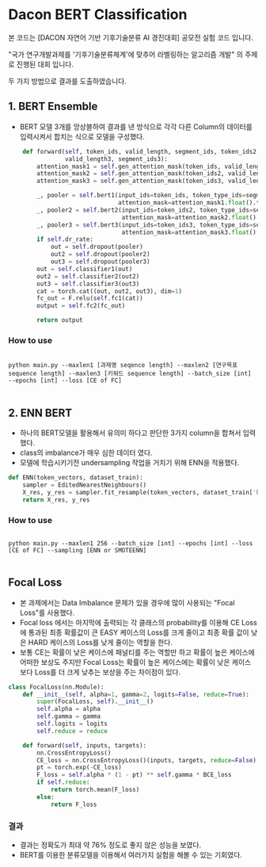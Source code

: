 # Dacon BERT Classification

본 코드는 [DACON 자연어 기반 기후기술분류 AI 경진대회] 공모전 실험 코드 입니다.

"국가 연구개발과제를 '기후기술분류체계'에 맞추어 라벨링하는 알고리즘 개발" 의 주제로 진행된 대회 입니다.

두 가지 방법으로 결과를 도출하였습니다.

## 1. BERT Ensemble

- BERT 모델 3개를 앙상블하여 결과를 낸 방식으로 각각 다른 Column의 데이터를 입력시켜서 합치는 식으로 모델을 구성했다.

```python
    def forward(self, token_ids, valid_length, segment_ids, token_ids2, valid_length2, segment_ids2, token_ids3,
                valid_length3, segment_ids3):
        attention_mask1 = self.gen_attention_mask(token_ids, valid_length)
        attention_mask2 = self.gen_attention_mask(token_ids2, valid_length2)
        attention_mask3 = self.gen_attention_mask(token_ids3, valid_length3)

        _, pooler = self.bert1(input_ids=token_ids, token_type_ids=segment_ids.long(),
                               attention_mask=attention_mask1.float().to(token_ids.device))
        _, pooler2 = self.bert2(input_ids=token_ids2, token_type_ids=segment_ids2.long(),
                                attention_mask=attention_mask2.float().to(token_ids2.device))
        _, pooler3 = self.bert3(input_ids=token_ids3, token_type_ids=segment_ids3.long(),
                                attention_mask=attention_mask3.float().to(token_ids3.device))
        if self.dr_rate:
            out = self.dropout(pooler)
            out2 = self.dropout(pooler2)
            out3 = self.dropout(pooler3)
        out = self.classifier1(out)
        out2 = self.classifier2(out2)
        out3 = self.classifier3(out3)
        cat = torch.cat((out, out2, out3), dim=1)
        fc_out = F.relu(self.fc1(cat))
        output = self.fc2(fc_out)

        return output
```

### How to use
<pre>
<code>
python main.py --maxlen1 [과제명 seqence length] --maxlen2 [연구목표 sequence length] --maxlen3 [키워드 sequence length] --batch_size [int] --epochs [int] --loss [CE of FC]
</code>
</pre>


## 2. ENN BERT

- 하나의 BERT모델을 활용해서 유의미 하다고 판단한 3가지 column을 합쳐서 입력했다.
- class의 imbalance가 매우 심한 데이터 였다.
- 모델에 학습시키기전 undersampling 작업을 거치기 위해 ENN을 적용했다.

```python
def ENN(token_vectors, dataset_train):
    sampler = EditedNearestNeighbours()
    X_res, y_res = sampler.fit_resample(token_vectors, dataset_train['binary'])
    return X_res, y_res
```

### How to use
<pre>
<code>
python main.py --maxlen1 256 --batch_size [int] --epochs [int] --loss [CE of FC] --sampling [ENN or SMOTEENN]
</code>
</pre>

## Focal Loss

- 본 과제에서는 Data Imbalance 문제가 있을 경우에 많이 사용되는 "Focal Loss"를 사용했다.
- Focal loss 에서는 마지막에 출력되는 각 클래스의 probability를 이용해 CE Loss에 통과된 최종 확률값이 큰 EASY 케이스의 Loss를 크게 줄이고 최종 확률 값이 낮은 HARD 케이스의 Loss를 낮게 줄이는 역할을 한다. 
- 보통 CE는 확률이 낮은 케이스에 패널티를 주는 역할만 하고 확률이 높은 케이스에 어떠한 보상도 주지만 Focal Loss는 확률이 높은 케이스에는 확률이 낮은 케이스 보다 Loss를 더 크게 낮추는 보상을 주는 차이점이 있다.

```python
class FocalLoss(nn.Module):
    def __init__(self, alpha=1, gamma=2, logits=False, reduce=True):
        super(FocalLoss, self).__init__()
        self.alpha = alpha
        self.gamma = gamma
        self.logits = logits
        self.reduce = reduce

    def forward(self, inputs, targets):
        nn.CrossEntropyLoss()
        CE_loss = nn.CrossEntropyLoss()(inputs, targets, reduce=False)
        pt = torch.exp(-CE_loss)
        F_loss = self.alpha * (1 - pt) ** self.gamma * BCE_loss
        if self.reduce:
            return torch.mean(F_loss)
        else:
            return F_loss
```

### 결과
- 결과는 정확도가 최대 약 76% 정도로 좋지 않은 성능을 보였다.
- BERT를 이용한 분류모델을 이용해서 여러가지 실험을 해볼 수 있는 기회였다.
